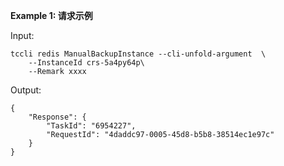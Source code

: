 **Example 1: 请求示例**



Input: 

```
tccli redis ManualBackupInstance --cli-unfold-argument  \
    --InstanceId crs-5a4py64p\
    --Remark xxxx
```

Output: 
```
{
    "Response": {
        "TaskId": "6954227",
        "RequestId": "4daddc97-0005-45d8-b5b8-38514ec1e97c"
    }
}
```

